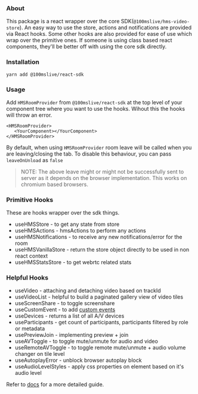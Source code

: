 ### About

This package is a react wrapper over the core SDK(`@100mslive/hms-video-store`). 
An easy way to use the store, actions and notifications are provided via
React hooks. 
Some other hooks are also provided for ease of use which wrap
over the primitive ones.
If someone is using class based react components, they'll be better off
with using the core sdk directly.

### Installation

```
yarn add @100mslive/react-sdk
```

### Usage
Add `HMSRoomProvider` from `@100mslive/react-sdk` at the top level of your component tree where you want to use the hooks. Wihout this the hooks will throw an error.

```
<HMSRoomProvider>
   <YourComponent></YourComponent>
</HMSRoomProvider>
```

By default, when using `HMSRoomProvider` room leave will be called when you are leaving/closing the tab.
To disable this behaviour, you can pass `leaveOnUnload` as `false`

> NOTE: The above leave might or might not be successfully sent to server as it depends on the browser implementation. This works on chromium based browsers.



### Primitive Hooks

These are hooks wrapper over the sdk things.

- useHMSStore - to get any state from store
- useHMSActions - hmsActions to perform any actions
- useHMSNotifications - to receive any new notifications/error for the room
- useHMSVanillaStore - return the store object directly to be used in non react context
- useHMSStatsStore - to get webrtc related stats


### Helpful Hooks

- useVideo - attaching and detaching video based on trackId
- useVideoList - helpful to build a paginated gallery view of video tiles
- useScreenShare - to toggle screenshare
- useCustomEvent - to add [custom events](https://www.100ms.live/docs/javascript/v2/features/chat#custom-events)
- useDevices - returns a list of all A/V devices
- useParticipants - get count of participants, participants filtered by role or metadata
- usePreviewJoin - implementing preview + join
- useAVToggle - to toggle mute/unmute for audio and video
- useRemoteAVToggle - to toggle remote mute/unmute + audio volume changer on tile level
- useAutoplayError - unblock browser autoplay block
- useAudioLevelStyles - apply css properties on element based on it's audio level

Refer to [docs](https://www.100ms.live/docs/javascript/v2/quickstart/react-quickstart) for a more detailed guide. 
